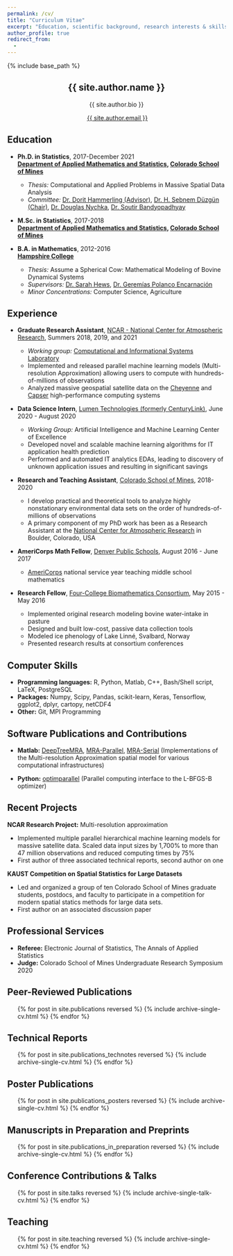 ```yaml
---
permalink: /cv/
title: "Curriculum Vitae"
excerpt: "Education, scientific background, research interests & skills, and more."
author_profile: true
redirect_from:
  -
---
```


{% include base_path %}

<!-- Click [here](/cv-print/) for a printable version or [download a PDF](/files/cv-print.pdf).<br /><br /><br /> -->

<h2 align="center">{{ site.author.name }}</h2>
<!-- <h3 align="center" style="margin: 0px auto 20px;">M.Sc.</h3> -->
<p align="center" style="margin: auto; width: 80%">{{ site.author.bio }}</p>
<!-- &#124; This symbol is a vertical bar-->

<p align="center"><i class="fas fa-envelope" aria-hidden="true"></i>&nbsp;<a href="mailto:{{ site.author.email }}">{{ site.author.email }}</a> </p>

## Education
- **Ph.D. in Statistics**, 2017-December 2021<br>
**[Department of Applied Mathematics and Statistics](https://ams.mines.edu/ "https://ams.mines.edu/"), [Colorado School of Mines](https://www.mines.edu/ "https://www.mines.edu/")**
  - *Thesis:* Computational and Applied Problems in Massive Spatial Data Analysis
  - *Committee:* [Dr. Dorit Hammerling (Advisor)](https://ams.mines.edu/project/hammerling-dorit/), [Dr. H. Sebnem Düzgün (Chair)](https://mining.mines.edu/project/duzgun-h-sebnem/), [Dr. Douglas Nychka](https://ams.mines.edu/project/nychka-doug/), [Dr. Soutir Bandyopadhyay](https://ams.mines.edu/project/bandyopadhyay-soutir/)

- **M.Sc. in Statistics**, 2017-2018<br>
**[Department of Applied Mathematics and Statistics](https://ams.mines.edu/ "https://ams.mines.edu/"), [Colorado School of Mines](https://www.mines.edu/ "https://www.mines.edu/")**

- **B.A. in Mathematics**, 2012-2016<br>
**[Hampshire College](https://www.hampshire.edu/ "https://www.hampshire.edu/")**
  - *Thesis:* Assume a Spherical Cow: Mathematical Modeling of Bovine Dynamical Systems
  - *Supervisors:* [Dr. Sarah Hews](https://www.hampshire.edu/faculty/sarah-hews), [Dr. Geremías Polanco Encarnación](https://www.hampshire.edu/faculty/gerem%C3%ADas-polanco-encarnaci%C3%B3n)
  - *Minor Concentrations:* Computer Science, Agriculture

## Experience
- **Graduate Research Assistant**, [NCAR - National Center for Atmospheric Research](https://ncar.ucar.edu/), Summers 2018, 2019, and 2021

  - *Working group:* [Computational and Informational Systems Laboratory](https://www2.cisl.ucar.edu/ "https://www2.cisl.ucar.edu/")
  * Implemented and released parallel machine learning models (Multi-resolution Approximation) allowing users to compute with hundreds-of-millions of observations
  * Analyzed massive geospatial satellite data on the [Cheyenne](https://www2.cisl.ucar.edu/resources/computational-systems/cheyenne) and [Capser](https://www2.cisl.ucar.edu/resources/computational-systems/casper) high-performance computing systems

- **Data Science Intern**, [Lumen Technologies (formerly CenturyLink)](https://www.lumen.com/), June 2020 - August 2020

  - *Working Group:* Artificial Intelligence and Machine Learning Center of Excellence
  * Developed novel and scalable machine learning algorithms for IT application health prediction
  * Performed and automated IT analytics EDAs, leading to discovery of unknown application issues and resulting in significant savings

- **Research and Teaching Assistant**, [Colorado School of Mines](https://www.mines.edu/), 2018-2020
  * I develop practical and theoretical tools to analyze highly nonstationary environmental data sets on the order of hundreds-of-millions of observations  
  * A primary component of my PhD work has been as a Research Assistant at the [National Center for Atmospheric Research](https://ncar.ucar.edu/) in Boulder, Colorado, USA

- **AmeriCorps Math Fellow**, [Denver Public Schools](https://www.dpsk12.org/), August 2016 - June 2017
  *  [AmeriCorps](https://americorps.gov/) national service year teaching middle school mathematics

- **Research Fellow**, [Four-College Biomathematics Consortium](https://sophia.smith.edu/blog/4cbc/4cbc-fellowships/), May 2015 - May 2016
  * Implemented original research modeling bovine water-intake in pasture
  * Designed and built low-cost, passive data collection tools
  * Modeled ice phenology of Lake Linné, Svalbard, Norway
  * Presented research results at consortium conferences


## Computer Skills
- **Programming languages:** R, Python, Matlab, C++, Bash/Shell script, LaTeX, PostgreSQL
- **Packages:** Numpy, Scipy, Pandas, scikit-learn, Keras, Tensorflow, ggplot2, dplyr, cartopy, netCDF4
- **Other:** Git, MPI Programming

## Software Publications and Contributions
- **Matlab:** [DeepTreeMRA](https://github.com/lewisblake/DeepTreeMRA), [MRA-Parallel](https://github.com/lewisblake/MRA-Parallel), [MRA-Serial](https://github.com/lewisblake/MRA-Serial) (Implementations of the Multi-resolution Approximation spatial model for various computational infrastructures)

- **Python:** [optimparallel](https://pypi.org/project/optimparallel/) (Parallel computing interface to the L-BFGS-B optimizer)


## Recent Projects
**NCAR Research Project:** Multi-resolution approximation
* Implemented multiple parallel hierarchical machine learning models for massive satellite data. Scaled data input sizes by 1,700% to more than 47 million observations and reduced computing times by 75%
* First author of three associated technical reports, second author on one

**KAUST Competition on Spatial Statistics for Large Datasets**
* Led and organized a group of ten Colorado School of Mines graduate students, postdocs, and faculty to participate in a competition for modern spatial statics methods for large data sets.
* First author on an associated discussion paper


## Professional Services
- **Referee:** Electronic Journal of Statistics, The Annals of Applied Statistics
- **Judge:** Colorado School of Mines Undergraduate Research Symposium 2020

## Peer-Reviewed Publications
<ul>{% for post in site.publications reversed %}
    {% include archive-single-cv.html %}
{% endfor %}</ul>

## Technical Reports
<ul>{% for post in site.publications_technotes reversed %}
    {% include archive-single-cv.html %}
{% endfor %}</ul>

## Poster Publications
<ul>{% for post in site.publications_posters reversed %}
    {% include archive-single-cv.html %}
{% endfor %}</ul>

## Manuscripts in Preparation and Preprints
<ul>{% for post in site.publications_in_preparation reversed %}
    {% include archive-single-cv.html %}
{% endfor %}</ul>

## Conference Contributions & Talks
<ul>{% for post in site.talks reversed %}
    {% include archive-single-talk-cv.html %}
{% endfor %}</ul>

## Teaching
<ul>{% for post in site.teaching reversed %}
    {% include archive-single-cv.html %}
{% endfor %}</ul>

